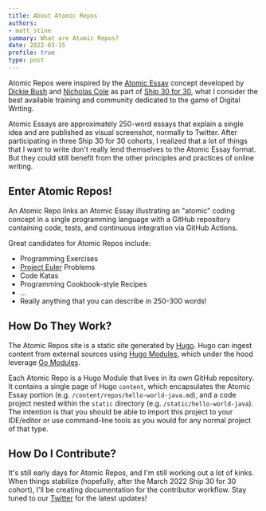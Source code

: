 ```yaml
---
title: About Atomic Repos
authors:
- matt_stine
summary: What are Atomic Repos?
date: 2022-03-15
profile: true
type: post
---
```


Atomic Repos were inspired by the [Atomic Essay](https://www.ship30for30.com/post/how-to-write-an-atomic-essay-a-beginners-guide) 
concept developed by [Dickie Bush](https://bio.link/dickiebush) and 
[Nicholas Cole](https://twitter.com/nicolascole77) as part of [
Ship 30 for 30](https://www.ship30for30.com/), what I consider the best available training 
and community dedicated to the game of Digital Writing.

Atomic Essays are approximately 250-word essays that explain a single idea and are 
published as visual screenshot, normally to Twitter. After participating in three Ship 30 
for 30 cohorts, I realized that a lot of things that I want to write don't really lend 
themselves to the Atomic Essay format. But they could still benefit from the other principles and practices of online writing.

## Enter Atomic Repos!

An Atomic Repo links an Atomic Essay illustrating an "atomic" coding concept in a single 
programming language with a GitHub repository containing code, tests, and continuous 
integration via GitHub Actions.

Great candidates for Atomic Repos include:

- Programming Exercises
- [Project Euler](https://projecteuler.net/) Problems
- Code Katas
- Programming Cookbook-style Recipes
- ...
- Really anything that you can describe in 250-300 words!

## How Do They Work?

The Atomic Repos site is a static site generated by [Hugo](https://gohugo.io). Hugo
can ingest content from external sources using [Hugo Modules](https://gohugo.io/hugo-modules/), which under the hood
leverage [Go Modules](https://go.dev/doc/modules/developing).

Each Atomic Repo is a Hugo Module that lives in its own GitHub repository. It contains a 
single page of Hugo `content`, which encapsulates the Atomic Essay portion
(e.g. `/content/repos/hello-world-java.md`), and a code project nested within 
the `static` directory (e.g. `/static/hello-world-java`). The intention is that 
you should be able to import this project to your IDE/editor or use command-line tools 
as you would for any normal project of that type.

## How Do I Contribute?

It's still early days for Atomic Repos, and I'm still working out a lot of kinks.
When things stabilize (hopefully, after the March 2022 Ship 30 for 30 cohort),
I'll be creating documentation for the contributor workflow. Stay tuned to our
[Twitter](https://twitter.com/AtomicRepos) for the latest updates!